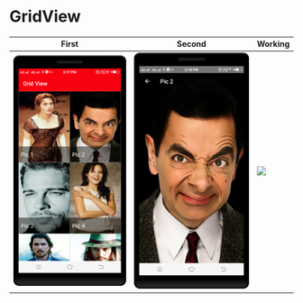 GridView
==========

| First      | Second      | Working    |
|------------|-------------|-------------|
| <img src="https://github.com/rohitnotes/GridView/blob/master/screen/1.png" width="250"> | <img src="https://github.com/rohitnotes/GridView/blob/master/screen/2.png" width="250"> | <img src="https://github.com/rohitnotes/GridView/blob/master/screen/working.gif" width="250">|
